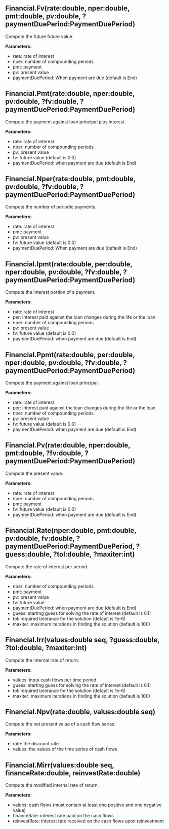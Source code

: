 ## Financial.Fv(rate:double, nper:double, pmt:double, pv:double, ?paymentDuePeriod:PaymentDuePeriod)

Compute the future future value.

**Parameters:**
- rate: rate of interest
- nper: number of compounding periods
- pmt: payment
- pv: present value
- paymentDuePeriod: When payment are due (default is End)

## Financial.Pmt(rate:double, nper:double, pv:double, ?fv:double, ?paymentDuePeriod:PaymentDuePeriod)

Compute the payment against loan principal plus interest.

**Parameters:**
- rate: rate of interest
- nper: number of compounding periods
- pv: present value
- fv: future value (default is 0.0)
- paymentDuePeriod: when payment are due (default is End)

## Financial.Nper(rate:double, pmt:double, pv:double, ?fv:double, ?paymentDuePeriod:PaymentDuePeriod)

Compute the number of periodic payments.

**Parameters:**
- rate: rate of interest
- pmt: payment
- pv: present value
- fv: future value (default is 0.0)
- paymentDuePeriod: When payment are due (default is End)

## Financial.Ipmt(rate:double, per:double, nper:double, pv:double, ?fv:double, ?paymentDuePeriod:PaymentDuePeriod)

Compute the interest portion of a payment.

**Parameters:**
- rate: rate of interest
- per: interest paid against the loan changes during the life or the loan
- nper: number of compounding periods
- pv: present value
- fv: future value (default is 0.0)
- paymentDuePeriod: when payment are due (default is End)

## Financial.Ppmt(rate:double, per:double, nper:double, pv:double, ?fv:double, ?paymentDuePeriod:PaymentDuePeriod)

Compute the payment against loan principal.

**Parameters:**
- rate: rate of interest
- per: Interest paid against the loan changes during the life or the loan
- nper: number of compounding periods
- pv: present value
- fv: future value (default is 0.0)
- paymentDuePeriod: when payment are due (default is End)

## Financial.Pv(rate:double, nper:double, pmt:double, ?fv:double, ?paymentDuePeriod:PaymentDuePeriod)

Compute the present value.

**Parameters:**
- rate: rate of interest
- nper: number of compounding periods
- pmt: payment
- fv: future value (default is 0.0)
- paymentDuePeriod: when payment are due (default is End)

## Financial.Rate(nper:double, pmt:double, pv:double, fv:double, ?paymentDuePeriod:PaymentDuePeriod, ?guess:double, ?tol:double, ?maxiter:int)

Compute the rate of interest per period.

**Parameters:**
- nper: number of compounding periods
- pmt: payment
- pv: present value
- fv: future value
- paymentDuePeriod: when payment are due (default is End)
- guess: starting guess for solving the rate of interest (default is 0.1)
- tol: required tolerance for the solution (default is 1e-6)
- maxiter: maximum iterations in finding the solution (default is 100)

## Financial.Irr(values:double seq, ?guess:double, ?tol:double, ?maxiter:int)

Compute the internal rate of return.

**Parameters:**
- values: input cash flows per time period</param>
- guess: starting guess for solving the rate of interest (default is 0.1)
- tol: required tolerance for the solution (default is 1e-6)
- maxiter: maximum iterations in finding the solution (default is 100)

## Financial.Npv(rate:double, values:double seq)

Compute the net present value of a cash flow series.

**Parameters:**
- rate: the discount rate
- values: the values of the time series of cash flows

## Financial.Mirr(values:double seq, financeRate:double, reinvestRate:double)

Compute the modified internal rate of return.

**Parameters:**
- values: cash flows (must contain at least one positive and one negative value)
- financeRate: interest rate paid on the cash flows
- reinvestRate: interest rate received on the cash flows upon reinvestment
